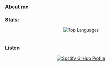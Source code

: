 ### About me

### Stats:

<div align="center">
  <img src="https://github-readme-stats.vercel.app/api/top-langs/?username=testudoDaemon&layout=compact&theme=radical" alt="Top Languages">
</div>

<div>
    <img href="https://go-skill-icons.vercel.app/api/icons?i=java,python,c++">
    <img href="https://go-skill-icons.vercel.app/api/icons?i=docker">
    <img href="https://go-skill-icons.vercel.app/api/icons?i=mysql,oracle">
</div>

### Listen 

<div align="center">
  <a href="https://github.com/kittinan/spotify-github-profile">
    <img src="https://spotify-github-profile.kittinanx.com/api/view?uid=21hnhslazxctpzlrlx6cudz5y&cover_image=true&theme=compact&show_offline=false&background_color=121212&interchange=false" alt="Spotify GitHub Profile">
  </a>
</div>